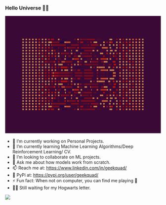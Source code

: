 ### Hello Universe 🌌👋
<img src="https://github.com/geekquad/geekquad/blob/master/algo.gif">

- 🔭 I’m currently working on Personal Projects.
- 🌱 I’m currently learning Machine Learning Algorithms/Deep Reinforcement Learning/ CV.
- 👯 I’m looking to collaborate on ML projects.
- 💬 Ask me about how models work from scratch.
- 📫 Reach me at: https://www.linkedin.com/in/geekquad/ 
- 🐍 PyPi at: https://pypi.org/user/geekquad/ 
- ⚡ Fun fact: When not on computer, you can find me playing 🎸
- 🧹🧙 Still waiting for my Hogwarts letter. 

[![](https://github-readme-stats.vercel.app/api?username=geekquad&show_icons=true&title_color=fff&icon_color=79ff97&text_color=9f9f9f&bg_color=151515)](https://github.com/geekquad/github-readme-stats)


